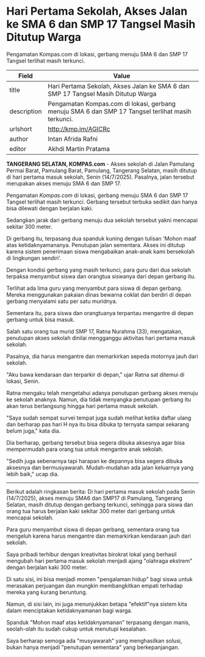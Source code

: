 # Hari Pertama Sekolah, Akses Jalan ke SMA 6 dan SMP 17 Tangsel Masih Ditutup Warga

Pengamatan Kompas.com di lokasi, gerbang menuju SMA 6 dan SMP 17 Tangsel terlihat masih terkunci.

| Field       | Value                                                       |
|-------------|-------------------------------------------------------------|
| title       | Hari Pertama Sekolah, Akses Jalan ke SMA 6 dan SMP 17 Tangsel Masih Ditutup Warga |
| description | Pengamatan Kompas.com di lokasi, gerbang menuju SMA 6 dan SMP 17 Tangsel terlihat masih terkunci. |
| urlshort    | http://kmp.im/AGICRc |
| author      | Intan Afrida Rafni |
| editor      | Akhdi Martin Pratama |

**TANGERANG SELATAN, KOMPAS.com** - Akses sekolah di Jalan Pamulang Permai Barat, Pamulang Barat, Pamulang, Tangerang Selatan, masih ditutup di hari pertama masuk sekolah, Senin (14/7/2025). Pasalnya, jalan tersebut merupakan akses menuju SMA 6 dan SMP 17.

Pengamatan *Kompas.com* di lokasi, gerbang menuju SMA 6 dan SMP 17 Tangsel terlihat masih terkunci. Gerbang tersebut terbuka sedikit dan hanya bisa dilewati dengan berjalan kaki.

Sedangkan jarak dari gerbang menuju dua sekolah tersebut yakni mencapai sekitar 300 meter.

Di gerbang itu, terpasang dua spanduk kuning dengan tulisan \'Mohon maaf atas ketidaknyamananya. Penutupan jalan sementara. Akses ini ditutup karena sistem penerimaan siswa mengabaikan anak-anak kami bersekolah di lingkungan sendiri\'.

Dengan kondisi gerbang yang masih terkunci, para guru dari dua sekolah terpaksa menyambut siswa dan orangtua siswanya dari depan gerbang itu.

Terlihat ada lima guru yang menyambut para siswa di depan gerbang. Mereka menggunakan pakaian dinas bewarna coklat dan berdiri di depan gerbang menyalami satu per satu muridnya.

Sementara itu, para siswa dan orangtuanya terpantau mengantre di depan gerbang untuk bisa masuk.

Salah satu orang tua murid SMP 17, Ratna Nurahma (33), mengatakan, penutupan akses sekolah dinilai mengganggu aktivitas hari pertama masuk sekolah.

Pasalnya, dia harus mengantre dan memarkirkan sepeda motornya jauh dari sekolah.

\"Aku bawa kendaraan dan terparkir di depan,\" ujar Ratna sat ditemui di lokasi, Senin.

Ratna mengaku telah mengetahui adanya penutupan gerbang akses menuju ke sekolah anaknya. Namun, dia tidak menyangka penutupan gerbang itu akan terus berlangsung hingga hari pertama masuk sekolah.

\"Saya sudah sempat survei tempat juga sudah melihat ketika daftar ulang dan berharap pas hari H nya itu bisa dibuka tp ternyata sampai sekarang belum juga,\" kata dia.

Dia berharap, gerbang tersebut bisa segera dibuka aksesnya agar bisa mempermudah para orang tua untuk mengantre anak sekolah.

\"Sedih juga sebenarnya tapi harapan ke depannya bisa segera dibuka aksesnya dan bermusyawarah. Mudah-mudahan ada jalan keluarnya yang lebih baik,\" ucap dia.

---
Berikut adalah ringkasan berita: Di hari pertama masuk sekolah pada Senin (14/7/2025), akses menuju SMA6 dan SMP17 di Pamulang, Tangerang Selatan, masih ditutup dengan gerbang terkunci, sehingga para siswa dan orang tua harus berjalan kaki sekitar 300 meter dari gerbang untuk mencapai sekolah.

 Para guru menyambut siswa di depan gerbang, sementara orang tua mengeluh karena harus mengantre dan memarkirkan kendaraan jauh dari sekolah.



Saya pribadi terhibur dengan kreativitas birokrat lokal yang berhasil mengubah hari pertama masuk sekolah menjadi ajang "olahraga ekstrem" dengan berjalan kaki 300 meter.

 Di satu sisi, ini bisa menjadi momen "pengalaman hidup" bagi siswa untuk merasakan perjuangan dan mungkin membangkitkan empati terhadap mereka yang kurang beruntung.

 Namun, di sisi lain, ini juga menunjukkan betapa "efektif"nya sistem kita dalam menciptakan ketidaknyamanan bagi warga.

 Spanduk "Mohon maaf atas ketidaknyamanan" terpasang dengan manis, seolah-olah itu sudah cukup untuk menutupi kesalahan.

 Saya berharap semoga ada "musyawarah" yang menghasilkan solusi, bukan hanya menjadi "penutupan sementara" yang berkepanjangan.
